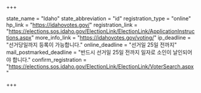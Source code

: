 +++

state_name = "Idaho"
state_abbreviation = "id"
registration_type = "online"
hp_link = "https://idahovotes.gov/"
registration_link = "https://elections.sos.idaho.gov/ElectionLink/ElectionLink/ApplicationInstructions.aspx"
more_info_link = "https://idahovotes.gov/voting/"
ip_deadline = "선거당일까지 등록이 가능합니다."
online_deadline = "선거일 25일 전까지"
mail_postmarked_deadline = "반드시 선거일 25일 전까지 일자로 소인이 날인되어야 합니다."
confirm_registration = "https://elections.sos.idaho.gov/ElectionLink/ElectionLink/VoterSearch.aspx"

+++